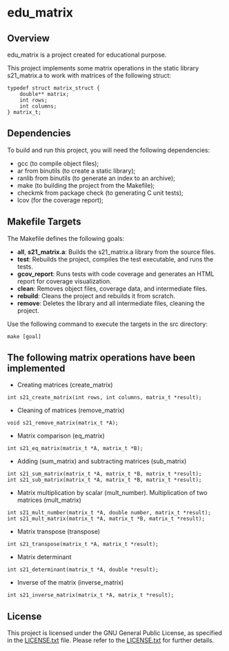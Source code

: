 # edu_matrix
## Overview
edu_matrix is a project created for educational purpose.

This project implements some matrix operations in the static library s21_matrix.a to work with matrices of the following struct:
```
typedef struct matrix_struct {
    double** matrix;
    int rows;
    int columns;
} matrix_t;
```

## Dependencies
To build and run this project, you will need the following dependencies:
- gcc (to compile object files);
- ar from binutils (to create a static library);
- ranlib from binutils (to generate an index to an archive);
- make (to building the project from the Makefile);
- checkmk from package check (to generating C unit tests);
- lcov (for the coverage report);

## Makefile Targets
The Makefile defines the following goals:
- **all**, **s21_matrix.a**: Builds the s21_matrix.a library from the source files.
- **test**: Rebuilds the project, compiles the test executable, and runs the tests.
- **gcov_report**: Runs tests with code coverage and generates an HTML report for coverage visualization.
- **clean**: Removes object files, coverage data, and intermediate files.
- **rebuild**: Cleans the project and rebuilds it from scratch.
- **remove**: Deletes the library and all intermediate files, cleaning the project.

Use the following command to execute the targets in the src directory:
```
make [goal]
```

## The following matrix operations have been implemented
- Creating matrices (create_matrix)
```
int s21_create_matrix(int rows, int columns, matrix_t *result);
```
- Cleaning of matrices (remove_matrix)
```
void s21_remove_matrix(matrix_t *A);
```
- Matrix comparison (eq_matrix)
```
int s21_eq_matrix(matrix_t *A, matrix_t *B);
```
- Adding (sum_matrix) and subtracting matrices (sub_matrix)
```
int s21_sum_matrix(matrix_t *A, matrix_t *B, matrix_t *result);
int s21_sub_matrix(matrix_t *A, matrix_t *B, matrix_t *result);
```
- Matrix multiplication by scalar (mult_number). Multiplication of two matrices (mult_matrix)
```
int s21_mult_number(matrix_t *A, double number, matrix_t *result);
int s21_mult_matrix(matrix_t *A, matrix_t *B, matrix_t *result);
```
- Matrix transpose (transpose)
```
int s21_transpose(matrix_t *A, matrix_t *result);
```
- Matrix determinant
```
int s21_determinant(matrix_t *A, double *result);
```
- Inverse of the matrix (inverse_matrix)
```
int s21_inverse_matrix(matrix_t *A, matrix_t *result);
```

## License
This project is licensed under the GNU General Public License, as specified in the [LICENSE.txt](./LICENSE.txt) file. Please refer to the [LICENSE.txt](./LICENSE.txt) for further details.
